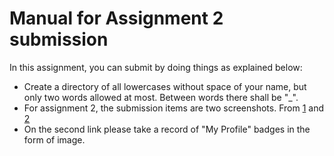 # Manual for Assignment 2 submission

In this assignment, you can submit by doing things as explained below:
- Create a directory of all lowercases without space of your name, but only two words allowed at most. Between words there shall be "_".
- For assignment 2, the submission items are two screenshots. From [1](https://developer.android.com/courses/android-basics-kotlin/course) and [2](https://developers.google.com/profile)
- On the second link please take a record of "My Profile" badges in the form of image.
 

